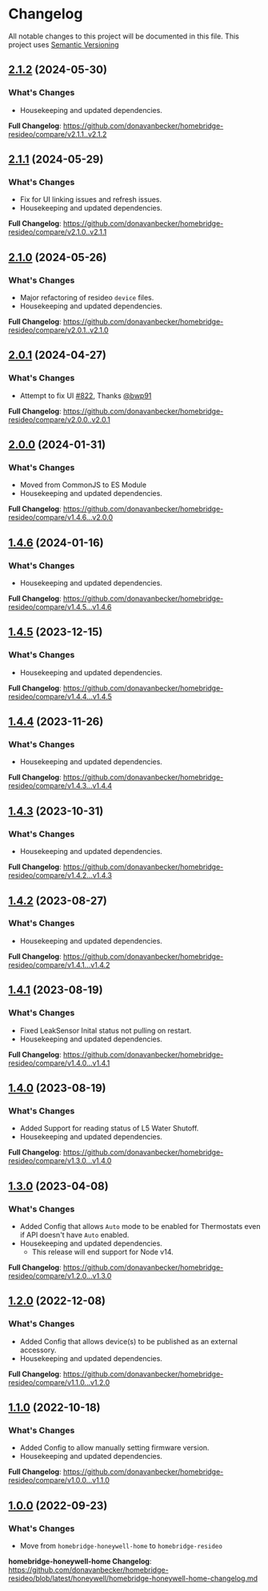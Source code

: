 # Changelog

All notable changes to this project will be documented in this file. This project uses [Semantic Versioning](https://semver.org/)

## [2.1.2](https://github.com/donavanbecker/homebridge-resideo/releases/tag/v2.1.2) (2024-05-30)

### What's Changes
- Housekeeping and updated dependencies.

**Full Changelog**: https://github.com/donavanbecker/homebridge-resideo/compare/v2.1.1..v2.1.2

## [2.1.1](https://github.com/donavanbecker/homebridge-resideo/releases/tag/v2.1.1) (2024-05-29)

### What's Changes
- Fix for UI linking issues and refresh issues.
- Housekeeping and updated dependencies.

**Full Changelog**: https://github.com/donavanbecker/homebridge-resideo/compare/v2.1.0..v2.1.1

## [2.1.0](https://github.com/donavanbecker/homebridge-resideo/releases/tag/v2.1.0) (2024-05-26)

### What's Changes
- Major refactoring of resideo `device` files.
- Housekeeping and updated dependencies.

**Full Changelog**: https://github.com/donavanbecker/homebridge-resideo/compare/v2.0.1..v2.1.0

## [2.0.1](https://github.com/donavanbecker/homebridge-resideo/releases/tag/v2.0.1) (2024-04-27)

### What's Changes
- Attempt to fix UI [#822](https://github.com/donavanbecker/homebridge-resideo/pull/822), Thanks [@bwp91](https://github.com/bwp91)

**Full Changelog**: https://github.com/donavanbecker/homebridge-resideo/compare/v2.0.0..v2.0.1

## [2.0.0](https://github.com/donavanbecker/homebridge-resideo/releases/tag/v2.0.0) (2024-01-31)

### What's Changes
- Moved from CommonJS to ES Module
- Housekeeping and updated dependencies.

**Full Changelog**: https://github.com/donavanbecker/homebridge-resideo/compare/v1.4.6...v2.0.0

## [1.4.6](https://github.com/donavanbecker/homebridge-resideo/releases/tag/v1.4.6) (2024-01-16)

### What's Changes
- Housekeeping and updated dependencies.

**Full Changelog**: https://github.com/donavanbecker/homebridge-resideo/compare/v1.4.5...v1.4.6

## [1.4.5](https://github.com/donavanbecker/homebridge-resideo/releases/tag/v1.4.5) (2023-12-15)

### What's Changes
- Housekeeping and updated dependencies.

**Full Changelog**: https://github.com/donavanbecker/homebridge-resideo/compare/v1.4.4...v1.4.5

## [1.4.4](https://github.com/donavanbecker/homebridge-resideo/releases/tag/v1.4.4) (2023-11-26)

### What's Changes
- Housekeeping and updated dependencies.

**Full Changelog**: https://github.com/donavanbecker/homebridge-resideo/compare/v1.4.3...v1.4.4

## [1.4.3](https://github.com/donavanbecker/homebridge-resideo/releases/tag/v1.4.3) (2023-10-31)

### What's Changes
- Housekeeping and updated dependencies.

**Full Changelog**: https://github.com/donavanbecker/homebridge-resideo/compare/v1.4.2...v1.4.3

## [1.4.2](https://github.com/donavanbecker/homebridge-resideo/releases/tag/v1.4.2) (2023-08-27)

### What's Changes
- Housekeeping and updated dependencies.

**Full Changelog**: https://github.com/donavanbecker/homebridge-resideo/compare/v1.4.1...v1.4.2

## [1.4.1](https://github.com/donavanbecker/homebridge-resideo/releases/tag/v1.4.1) (2023-08-19)

### What's Changes
- Fixed LeakSensor Inital status not pulling on restart.
- Housekeeping and updated dependencies.

**Full Changelog**: https://github.com/donavanbecker/homebridge-resideo/compare/v1.4.0...v1.4.1

## [1.4.0](https://github.com/donavanbecker/homebridge-resideo/releases/tag/v1.4.0) (2023-08-19)

### What's Changes
- Added Support for reading status of L5 Water Shutoff.
- Housekeeping and updated dependencies.

**Full Changelog**: https://github.com/donavanbecker/homebridge-resideo/compare/v1.3.0...v1.4.0

## [1.3.0](https://github.com/donavanbecker/homebridge-resideo/releases/tag/v1.3.0) (2023-04-08)

### What's Changes
- Added Config that allows `Auto` mode to be enabled for Thermostats even if API doesn't have `Auto` enabled.
- Housekeeping and updated dependencies.
  - This release will end support for Node v14.

**Full Changelog**: https://github.com/donavanbecker/homebridge-resideo/compare/v1.2.0...v1.3.0

## [1.2.0](https://github.com/donavanbecker/homebridge-resideo/releases/tag/v1.2.0) (2022-12-08)

### What's Changes
- Added Config that allows device(s) to be published as an external accessory.
- Housekeeping and updated dependencies.

**Full Changelog**: https://github.com/donavanbecker/homebridge-resideo/compare/v1.1.0...v1.2.0

## [1.1.0](https://github.com/donavanbecker/homebridge-resideo/releases/tag/v1.1.0) (2022-10-18)

### What's Changes
- Added Config to allow manually setting firmware version.
- Housekeeping and updated dependencies.

**Full Changelog**: https://github.com/donavanbecker/homebridge-resideo/compare/v1.0.0...v1.1.0

## [1.0.0](https://github.com/donavanbecker/homebridge-resideo/releases/tag/v1.0.0) (2022-09-23)

### What's Changes
- Move from `homebridge-honeywell-home` to `homebridge-resideo`

**homebridge-honeywell-home Changelog**: https://github.com/donavanbecker/homebridge-resideo/blob/latest/honeywell/homebridge-honeywell-home-changelog.md